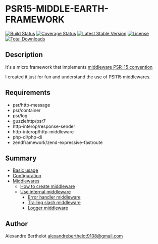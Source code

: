 # PSR15-MIDDLE-EARTH-FRAMEWORK

[![Build Status](https://travis-ci.org/ender9108/psr15-middle-earth-framework.svg?branch=master)](https://travis-ci.org/ender9108/psr15-middle-earth-framework)
[![Coverage Status](https://coveralls.io/repos/github/ender9108/psr15-middle-earth-framework/badge.svg?branch=master)](https://coveralls.io/github/ender9108/psr15-middle-earth-framework?branch=master)
[![Latest Stable Version](https://poser.pugx.org/enderlab/psr15-middle-earth-framework/v/stable)](https://packagist.org/packages/enderlab/psr15-middle-earth-framework)
[![License](https://poser.pugx.org/enderlab/psr15-middle-earth-framework/license)](https://packagist.org/packages/enderlab/psr15-middle-earth-framework)
[![Total Downloads](https://poser.pugx.org/enderlab/psr15-middle-earth-framework/downloads)](https://packagist.org/packages/enderlab/psr15-middle-earth-framework)

## Description
It's a micro framework that implements [middleware PSR-15 convention](https://github.com/php-fig/fig-standards/blob/master/proposed/http-middleware/middleware.md)

I created it just for fun and understand the use of PSR15 middlewares.

## Requirements
- psr/http-message
- psr/container
- psr/log
- guzzlehttp/psr7
- http-interop/response-sender
- http-interop/http-middleware
- php-di/php-di
- zendframework/zend-expressive-fastroute

## Summary
* [Basic usage](https://github.com/ender9108/psr15-middle-earth-framework/tree/master/docs/basic_usage.md)
* [Configuration](https://github.com/ender9108/psr15-middle-earth-framework/tree/master/docs/configuration.md)
* [Middlewares](https://github.com/ender9108/psr15-middle-earth-framework/tree/master/docs/middlewares.md)
    * [How to create middleware](https://github.com/ender9108/psr15-middle-earth-framework/tree/master/docs/middlewares.md#how-to-create-middleware)
    * [Use internal middleware](https://github.com/ender9108/psr15-middle-earth-framework/tree/master/docs/middlewares.md#use-internal-middleware)
        * [Error handler middleware](https://github.com/ender9108/psr15-middle-earth-framework/tree/master/docs/middlewares.md#error-handler-middleware)
        * [Trailing slash middleware](https://github.com/ender9108/psr15-middle-earth-framework/tree/master/docs/middlewares.md#trailing-slash-middleware)
        * [Logger middleware](https://github.com/ender9108/psr15-middle-earth-framework/tree/master/docs/middlewares.md#logger-middleware)

## Author
Alexandre Berthelot <alexandreberthelot9108@gmail.com>